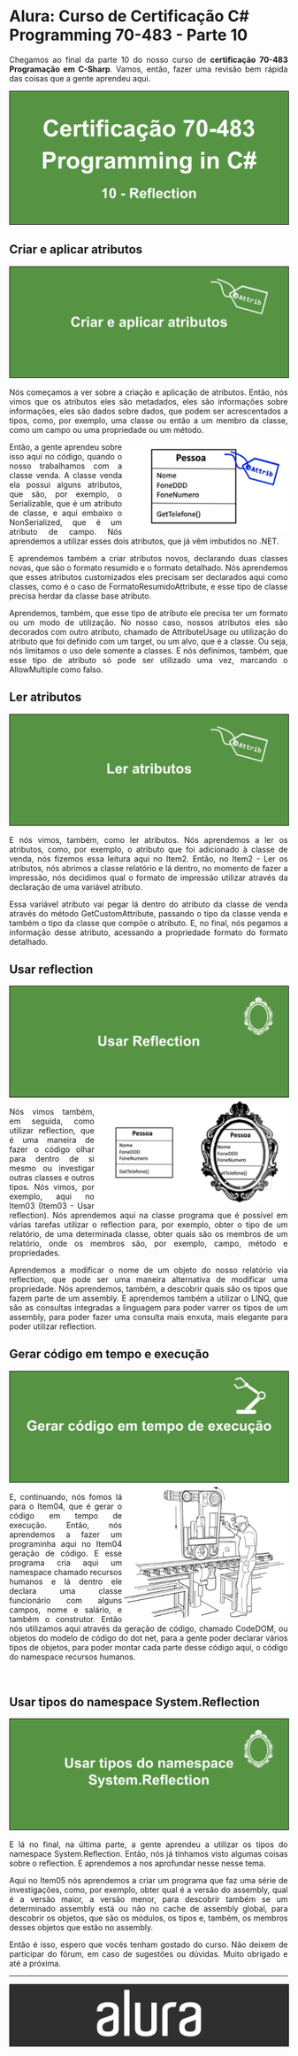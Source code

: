 # Alura: Curso de Certificação C# Programming 70-483 - Parte 10

<p align="justify">Chegamos ao final da parte 10 do nosso curso de <b>certificação 70-483 Programação em C-Sharp</b>. Vamos, então, fazer uma revisão bem rápida das coisas que a gente aprendeu aqui.</p>

<img src="Image01.png" border="1" />

## Criar e aplicar atributos

<img src="Image02.png" border="1" />

<p align="justify">Nós começamos a ver sobre a criação e aplicação de atributos. Então, nós vimos que os atributos eles são metadados, eles são informações sobre informações, eles são dados sobre dados, que podem ser acrescentados a tipos, como, por exemplo, uma classe ou então a um membro da classe, como um campo ou uma propriedade ou um método.</p>

<img align="right" width="300px" src="Image03.png" />

<p align="justify">Então, a gente aprendeu sobre isso aqui no código, quando o nosso trabalhamos com a classe venda. A classe venda ela possui alguns atributos, que são, por exemplo, o Serializable, que é um atributo de classe, e aqui embaixo o NonSerialized, que é um atributo de campo. Nós aprendemos a utilizar esses dois atributos, que já vêm imbutidos no .NET.</p>

<p align="justify">E aprendemos também a criar atributos novos, declarando duas classes novas, que são o formato resumido e o formato detalhado. Nós aprendemos que esses atributos customizados eles precisam ser declarados aqui como classes, como é o caso de FormatoResumidoAttribute, e esse tipo de classe precisa herdar da classe base atributo.</p>

<p align="justify">Aprendemos, também, que esse tipo de atributo ele precisa ter um formato ou um modo de utilização. No nosso caso, nossos atributos eles são decorados com outro atributo, chamado de AttributeUsage ou utilização do atributo que foi definido com um target, ou um alvo, que é a classe. Ou seja, nós limitamos o uso dele somente a classes. E nós definimos, também, que esse tipo de atributo só pode ser utilizado uma vez, marcando o AllowMultiple como falso.</p>

## Ler atributos

<img src="Image04.png" border="1" />

<p align="justify">E nós vimos, também, como ler atributos. Nós aprendemos a ler os atributos, como, por exemplo, o atributo que foi adicionado à classe de venda, nós fizemos essa leitura aqui no Item2. Então, no Item2 - Ler os atributos, nós abrimos a classe relatório e lá dentro, no momento de fazer a impressão, nós decidimos qual o formato de impressão utilizar através da declaração de uma variável atributo.</p>

<p align="justify">Essa variável atributo vai pegar lá dentro do atributo da classe de venda através do método GetCustomAttribute, passando o tipo da classe venda e também o tipo da classe que compõe o atributo. E, no final, nós pegamos a informação desse atributo, acessando a propriedade formato do formato detalhado.</p>

## Usar reflection

<img src="Image05.png" border="1" />

<img src="Image06.png" align="right" width="350px" />

<p align="justify">Nós vimos também, em seguida, como utilizar reflection, que é uma maneira de fazer o código olhar para dentro de si mesmo ou investigar outras classes e outros tipos. Nós vimos, por exemplo, aqui no Item03 (Item03 - Usar reflection). Nós aprendemos aqui na classe programa que é possível em várias tarefas utilizar o reflection para, por exemplo, obter o tipo de um relatório, de uma determinada classe, obter quais são os membros de um relatório, onde os membros são, por exemplo, campo, método e propriedades.</p>


<p align="justify">Aprendemos a modificar o nome de um objeto do nosso relatório via reflection, que pode ser uma maneira alternativa de modificar uma propriedade. Nós aprendemos, também, a descobrir quais são os tipos que fazem parte de um assembly. E aprendemos também a utilizar o LINQ, que são as consultas integradas a linguagem para poder varrer os tipos de um assembly, para poder fazer uma consulta mais enxuta, mais elegante para poder utilizar reflection.</p>

## Gerar código em tempo e execução

<img src="Image07.png" border="1" />

<img src="Image08.png" align="right" width="300px" />

<p align="justify">E, continuando, nós fomos lá para o Item04, que é gerar o código em tempo de execução. Então, nós aprendemos a fazer um programinha aqui no Item04 geração de código. E esse programa cria aqui um namespace chamado recursos humanos e lá dentro ele declara uma classe funcionário com alguns campos, nome e salário, e também o construtor. Então nós utilizamos aqui através da geração de código, chamado CodeDOM, ou objetos do modelo de código do dot net, para a gente poder declarar vários tipos de objetos, para poder montar cada parte desse código aqui, o código do namespace recursos humanos.</p>

<br />

## Usar tipos do namespace System.Reflection

<img src="Image09.png" border="1" />

<p align="justify">E lá no final, na última parte, a gente aprendeu a utilizar os tipos do namespace System.Reflection. Então, nós já tínhamos visto algumas coisas sobre o reflection. E aprendemos a nos aprofundar nesse nesse tema.</p>

<p align="justify">Aqui no Item05 nós aprendemos a criar um programa que faz uma série de investigações, como, por exemplo, obter qual é a versão do assembly, qual é a versão maior, a versão menor, para descobrir também se um determinado assembly está ou não no cache de assembly global, para descobrir os objetos, que são os módulos, os tipos e, também, os membros desses objetos que estão no assembly.</p>

<p align="justify">Então é isso, espero que vocês tenham gostado do curso. Não deixem de participar do fórum, em caso de sugestões ou dúvidas. Muito obrigado e até a próxima.</p>

<hr />

<img src="Image10.png" border="1" />
